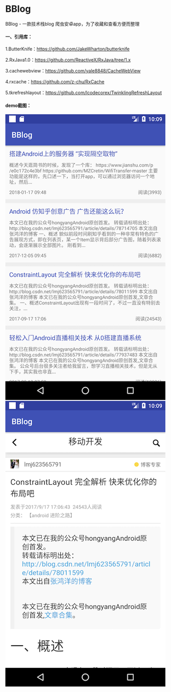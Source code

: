 # BBlog
BBlog - 一款技术栈blog 爬虫安卓app，为了收藏和查看方便而整理

#### 一、引用库：

1.ButterKnife：https://github.com/JakeWharton/butterknife

2.RxJava1.0：https://github.com/ReactiveX/RxJava/tree/1.x

3.cachewebview：https://github.com/yale8848/CacheWebView

4.rxcache：https://github.com/z-chu/RxCache

5.tkrefreshlayout：https://github.com/lcodecorex/TwinklingRefreshLayout

#### demo截图：

![](screenshots/Screenshot_1.png)    ![](screenshots/Screenshot_2.png)